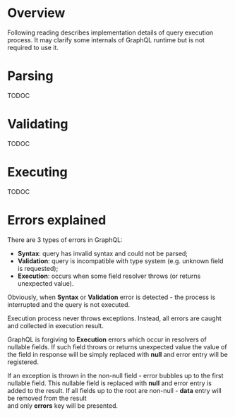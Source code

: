 # Overview
Following reading describes implementation details of query execution process. It may clarify some 
internals of GraphQL runtime but is not required to use it.

# Parsing

TODOC

# Validating
TODOC

# Executing
TODOC

# Errors explained
There are 3 types of errors in GraphQL:

- **Syntax**: query has invalid syntax and could not be parsed;
- **Validation**: query is incompatible with type system (e.g. unknown field is requested);
- **Execution**: occurs when some field resolver throws (or returns unexpected value).

Obviously, when **Syntax** or **Validation** error is detected - the process is interrupted and 
the query is not executed.

Execution process never throws exceptions. Instead, all errors are caught and collected in 
execution result.

GraphQL is forgiving to **Execution** errors which occur in resolvers of nullable fields. 
If such field throws or returns unexpected value the value of the field in response will be simply 
replaced with **null** and error entry will be registered.

If an exception is thrown in the non-null field - error bubbles up to the first nullable field. 
This nullable field is replaced with **null** and error entry is added to the result. 
If all fields up to the root are non-null - **data** entry will be removed from the result  
and only **errors** key will be presented.
